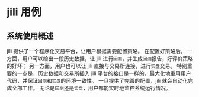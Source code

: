 # jili 用例

## 系统使用概述

jili 提供了一个程序化交易平台，让用户根据需要配置策略。
在配置好策略后，
一方面，用户可以给出一段历史数据，让 jili 进行`回测`，并生成`回测`报告，好评价策略的好坏；
另一方面，用户也可以让 jili 直接与交易所连接，进行`实盘`交易。
特别重要的一点是，历史数据和交易所插入 jili 平台的接口是一样的，最大化地重用用户代码，并保证`回测`和`实盘`的环境一致性。
一旦提供了完善的配置，jili 就会自动化完成全部工作。
无论是`回测`还是`实盘`，用户都能实时地监控系统运行情况。
